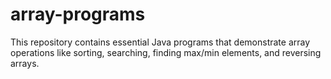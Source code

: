 # array-programs
This repository contains essential Java programs that demonstrate array operations like sorting, searching, finding max/min elements, and reversing arrays.

